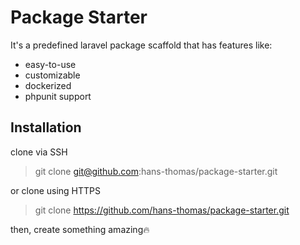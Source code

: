 # Package Starter

It's a predefined laravel package scaffold that has features like:

- easy-to-use
- customizable
- dockerized
- phpunit support

## Installation

clone via SSH
> git clone git@github.com:hans-thomas/package-starter.git

or clone using HTTPS
> git clone https://github.com/hans-thomas/package-starter.git

then, create something amazing🔥
